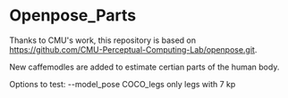 # Openpose_Parts
Thanks to CMU's work, this repository is based on https://github.com/CMU-Perceptual-Computing-Lab/openpose.git.

New caffemodles are added to estimate certian parts of the human body.

Options to test:
--model_pose COCO_legs  only legs with 7 kp
